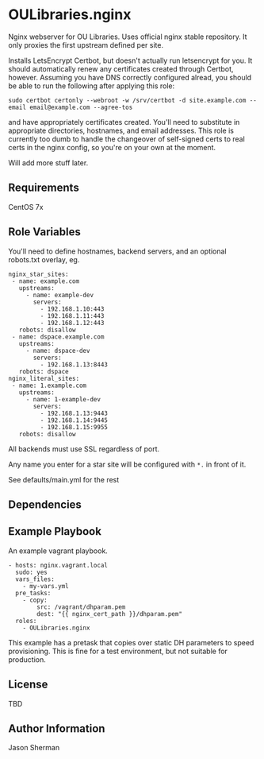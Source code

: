 OULibraries.nginx
=========

Nginx webserver for OU Libraries. Uses official nginx stable repository.
It only proxies the first upstream defined per site.

Installs LetsEncrypt Certbot, but doesn't actually run letsencrypt for you.  It should automatically renew any certificates created through Certbot, however. Assuming you have DNS correctly configured alread, you should be able to run the following after applying this role:

```
sudo certbot certonly --webroot -w /srv/certbot -d site.example.com --email email@example.com --agree-tos

```

and have appropriately certificates created. You'll need to substitute in appropriate directories, hostnames, and email addresses. This role is currently too dumb to handle the changeover of self-signed certs to real certs in the nginx config, so you're on your own at the moment.


Will add more stuff later.

Requirements
------------

CentOS 7x


Role Variables
--------------

You'll need to define hostnames, backend servers, and an optional robots.txt overlay, eg.
```
nginx_star_sites:
 - name: example.com
   upstreams:
     - name: example-dev
       servers:
         - 192.168.1.10:443
         - 192.168.1.11:443
         - 192.168.1.12:443
   robots: disallow
 - name: dspace.example.com
   upstreams:
     - name: dspace-dev
       servers:
         - 192.168.1.13:8443
   robots: dspace
nginx_literal_sites:
 - name: 1.example.com
   upstreams:
     - name: 1-example-dev
       servers:
         - 192.168.1.13:9443
         - 192.168.1.14:9445
         - 192.168.1.15:9955
   robots: disallow
```

All backends must use SSL regardless of port.

Any name you enter for a star site will be configured with `*.` in front of it.

See defaults/main.yml for the rest

Dependencies
------------


Example Playbook
----------------
An example vagrant playbook.

```
- hosts: nginx.vagrant.local
  sudo: yes
  vars_files:
    - my-vars.yml
  pre_tasks:
    - copy:
        src: /vagrant/dhparam.pem
        dest: "{{ nginx_cert_path }}/dhparam.pem"
  roles:
    - OULibraries.nginx
```

This example has a pretask that copies over static DH parameters to speed provisioning.  This is fine for a test environment, but not suitable for production.

License
-------

TBD

Author Information
------------------

Jason Sherman
